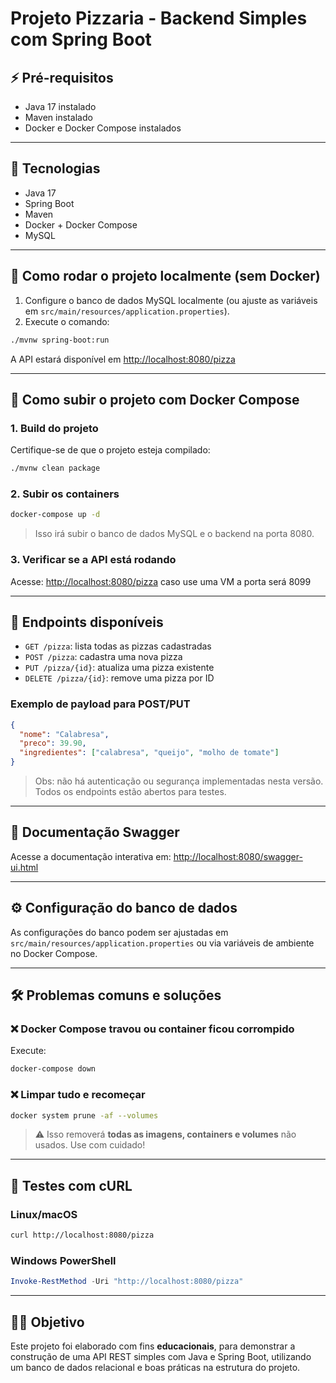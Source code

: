 # Projeto Pizzaria - Backend Simples com Spring Boot

## ⚡ Pré-requisitos

- Java 17 instalado
- Maven instalado
- Docker e Docker Compose instalados

---

## 🔧 Tecnologias

- Java 17
- Spring Boot
- Maven
- Docker + Docker Compose
- MySQL

---

## 🚀 Como rodar o projeto localmente (sem Docker)

1. Configure o banco de dados MySQL localmente (ou ajuste as variáveis em `src/main/resources/application.properties`).
2. Execute o comando:

```bash
./mvnw spring-boot:run
```

A API estará disponível em [http://localhost:8080/pizza](http://localhost:8080/pizza)

---

## 🚀 Como subir o projeto com Docker Compose

### 1. Build do projeto

Certifique-se de que o projeto esteja compilado:

```bash
./mvnw clean package
```

### 2. Subir os containers

```bash
docker-compose up -d
```

> Isso irá subir o banco de dados MySQL e o backend na porta 8080.

### 3. Verificar se a API está rodando

Acesse: [http://localhost:8080/pizza](http://localhost:8080/pizza)  caso use uma VM a porta será 8099

---

## 📁 Endpoints disponíveis

- `GET /pizza`: lista todas as pizzas cadastradas
- `POST /pizza`: cadastra uma nova pizza
- `PUT /pizza/{id}`: atualiza uma pizza existente
- `DELETE /pizza/{id}`: remove uma pizza por ID

### Exemplo de payload para POST/PUT

```json
{
  "nome": "Calabresa",
  "preco": 39.90,
  "ingredientes": ["calabresa", "queijo", "molho de tomate"]
}
```

> Obs: não há autenticação ou segurança implementadas nesta versão. Todos os endpoints estão abertos para testes.

---

## 📖 Documentação Swagger

Acesse a documentação interativa em: [http://localhost:8080/swagger-ui.html](http://localhost:8080/swagger-ui.html)

---

## ⚙️ Configuração do banco de dados

As configurações do banco podem ser ajustadas em `src/main/resources/application.properties` ou via variáveis de ambiente no Docker Compose.

---

## 🛠️ Problemas comuns e soluções

### ❌ Docker Compose travou ou container ficou corrompido

Execute:

```bash
docker-compose down
```

### ❌ Limpar tudo e recomeçar

```bash
docker system prune -af --volumes
```

> ⚠️ Isso removerá **todas as imagens, containers e volumes** não usados. Use com cuidado!

---

## 🧪 Testes com cURL

### Linux/macOS

```bash
curl http://localhost:8080/pizza
```

### Windows PowerShell

```powershell
Invoke-RestMethod -Uri "http://localhost:8080/pizza"
```

---

## 👨‍🏫 Objetivo

Este projeto foi elaborado com fins **educacionais**, para demonstrar a construção de uma API REST simples com Java e Spring Boot, utilizando um banco de dados relacional e boas práticas na estrutura do projeto.

